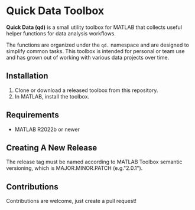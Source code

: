 # Quick Data Toolbox

**Quick Data (qd)** is a small utility toolbox for MATLAB that collects useful helper functions for data analysis workflows.

The functions are organized under the `qd.` namespace and are designed to simplify common tasks. This toolbox is intended for personal or team use and has grown out of working with various data projects over time.

## Installation

1. Clone or download a released toolbox from this repository.
2. In MATLAB, install the toolbox.

## Requirements

- MATLAB R2022b or newer

## Creating A New Release
The release tag must be named according to MATLAB Toolbox semantic versioning, which is MAJOR.MINOR.PATCH (e.g."2.0.1").

## Contributions

Contributions are welcome, just create a pull request!
